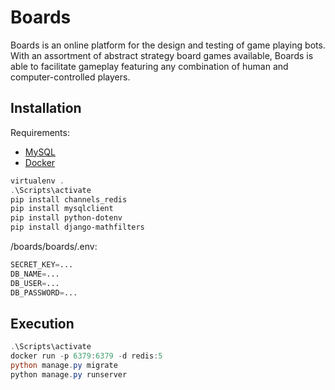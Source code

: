 # Boards
Boards is an online platform for the design and testing of game playing bots. With an assortment of abstract strategy board games available, Boards is able to facilitate gameplay featuring any combination of human and computer-controlled players.

## Installation
Requirements:
* [MySQL](https://www.mysql.com/products/community/)
* [Docker](https://www.docker.com/products/docker-desktop)
```powershell
virtualenv .
.\Scripts\activate
pip install channels_redis
pip install mysqlclient
pip install python-dotenv
pip install django-mathfilters
```
/boards/boards/.env:
```python
SECRET_KEY=...
DB_NAME=...
DB_USER=...
DB_PASSWORD=...
```

## Execution
```powershell
.\Scripts\activate
docker run -p 6379:6379 -d redis:5
python manage.py migrate
python manage.py runserver
```
